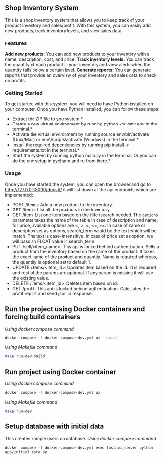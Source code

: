 ## Shop Inventory System
This is a shop inventory system that allows you to keep track of your product inventory and sales/profit. With this system, you can easily add new products, track inventory levels, and view sales data.

### Features
**Add new products:** You can add new products to your inventory with a name, description, cost, and price.
**Track inventory levels:** You can track the quantity of each product in your inventory and view alerts when the quantity falls below a certain level.
**Generate reports:** You can generate reports that provide an overview of your inventory and sales data to check on profits.

### Getting Started
To get started with this system, you will need to have Python installed on your computer. Once you have Python installed, you can follow these steps:

* Extract the ZIP file to you system.*
* Create a new virtual environment by running python -m venv env in the terminal.*
* Activate the virtual environment by running source env/bin/activate (Unix/Mac) or env\Scripts\activate (Windows) in the terminal.*
* Install the required dependencies by running pip install -r requirements.txt in the terminal.*
* Start the system by running python main.py in the terminal. Or you can do the env setup in pycharm and ru from there.*

### Usage
Once you have started the system, you can open the browser and go to http://127.0.0.1:8000/docs#/ it will list down all the api endpoints which are implemented:

* POST /items: Add a new product to the inventory.
* GET /items: List all the products in the inventory.
* GET /item: List one item based on the filter/search needed. The `options` parameter takes the name of the table in case of description and name, for price, available options are <, >, =, <=, >=. In case of name or description set as options, search_term would be the text which will be match. The text is case-insensitive. In case of price set as option, we will pass an FLOAT value in search_term.
* PUT /sell/<item_name>: This api is locked behind authentication. Sells a product from the inventory based on the name of the product. It takes the exact name of the product and quantity. Name is required whereas, the quantity is optional set to default 1.
* UPDATE /items/<item_id>: Updates item based on the id. id is required and rest of the params are optional. If any param is missing it will use the existing value.
* DELETE /items/<item_id>: Deletes item based on id.
* GET /profit: This api is locked behind authentication. Calculates the profit report and send json in response.

## Run the project using Docker containers and forcing build containers
*Using docker compose command*
```sh
docker compose -f docker-compose-dev.yml up --build
```
*Using Makefile command*
```sh
make run-dev-build
```

## Run project using Docker container
*Using docker compose command*
```sh
docker compose -f docker-compose-dev.yml up
```

*Using Makefile command*
```sh
make run-dev
```

## Setup database with initial data
This creates sample users on database.
*Using docker compose command*
```
docker compose -f docker-compose-dev.yml exec fastapi_server python app/initial_data.py
